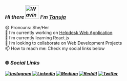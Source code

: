### <b><i>Hi there <img src="https://raw.githubusercontent.com/nixin72/nixin72/master/wave.gif" alt="Waving hand animated gif" height="45" width="45" />  I'm [Tanuja](https://tanujabhatnagar.github.io/portfolio/)</i></b>

😄 Pronouns: She/Her </br>
🔭 I’m currently working on [Helpdesk Web Application](https://helpdesk.newgensoft.com/webdesktop/custom/customportal/login.jsp)  </br>
🌱 I’m currently learning React.js</br>
👯 I’m looking to collaborate on Web Development Projects</br>
📫 How to reach me: Check my social links below</br>


### <b>🌐 <i> Social Links<b><i>
[![Instagram](https://img.shields.io/badge/Instagram-E4405F?style=for-the-badge&logo=instagram&logoColor=white)](https://www.instagram.com/tanujabhatnagar_/)
[![LinkedIn](https://img.shields.io/badge/LinkedIn-0077B5?style=for-the-badge&logo=linkedin&logoColor=white)](https://www.linkedin.com/in/tanujabhatnagar/)
[![Medium](https://img.shields.io/badge/Medium-12100E?style=for-the-badge&logo=medium&logoColor=white)](https://tanujabhatnagar.medium.com/)
[![Reddit](https://img.shields.io/badge/Reddit-FF4500?style=for-the-badge&logo=reddit&logoColor=white)](https://www.reddit.com/user/tanujabhatnagar_/)
[![Twitter](https://img.shields.io/twitter/follow/bhatnagartanuja?logo=Twitter&style=for-the-badge)](https://twitter.com/bhatnagartanuja)



<!--
**tanujabhatnagar/tanujabhatnagar** is a ✨ _special_ ✨ repository because its `README.md` (this file) appears on your GitHub profile.

Here are some ideas to get you started:

-.
- 🤔 I’m looking for help with ...
- 💬 Ask me about ...
-  ...
- ...
- ⚡ Fun fact: ...
-->
